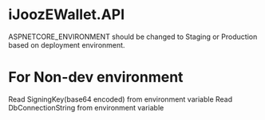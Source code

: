 # iJoozEWallet.API
 ASPNETCORE_ENVIRONMENT should be changed to Staging or Production based on deployment environment.
# For Non-dev environment
  Read SigningKey(base64 encoded) from environment variable
  Read DbConnectionString from environment variable
